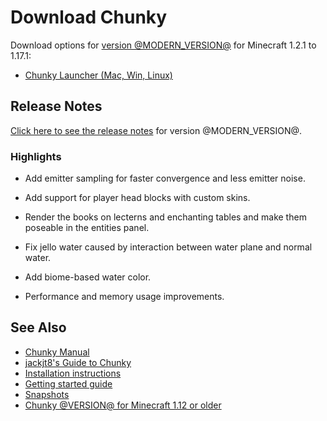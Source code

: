 # Download Chunky

Download options for [version @MODERN_VERSION@][1] for Minecraft 1.2.1 to 1.17.1:

- [Chunky Launcher (Mac, Win, Linux)][4]

## Release Notes

[Click here to see the release notes](https://github.com/chunky-dev/chunky/releases/tag/@MODERN_VERSION@) for version @MODERN_VERSION@.

### Highlights

- Add emitter sampling for faster convergence and less emitter noise.

- Add support for player head blocks with custom skins.

- Render the books on lecterns and enchanting tables and make them poseable in the entities panel.

- Fix jello water caused by interaction between water plane and normal water.

- Add biome-based water color.

- Performance and memory usage improvements.

## See Also

- [Chunky Manual][10]
- [jackjt8's Guide to Chunky][9]
- [Installation instructions][5]
- [Getting started guide][6]
- [Snapshots][7]
- [Chunky @VERSION@ for Minecraft 1.12 or older][8]

[1]: /old-chunky-docs/release/@MODERN_VERSION@/release_notes.html
[2]: @EXE_DL_LINK@
[3]: @ZIP_DL_LINK@
[4]: https://chunkyupdate.lemaik.de/ChunkyLauncher.jar
[5]: /old-chunky-docs/install.html
[6]: /old-chunky-docs/getting_started.html
[7]: /old-chunky-docs/snapshot.html
[8]: /old-chunky-docs/release/1.4.5/release_notes.html
[9]: https://jackjt8.github.io/ChunkyGuide/
[10]: https://chunky-dev.github.io/docs/
